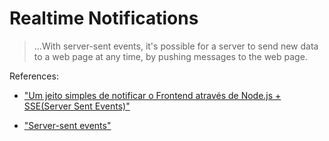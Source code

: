 <h1>Realtime Notifications</h1>

<blockquote cite="https://developer.mozilla.org/en-US/docs/Web/API/Server-sent_events">
...With server-sent events, it's possible for a server to send new data to a web page at any time, by pushing messages to the web page.
</blockquote>

<p>References:</p>

* <a target="_blank" href="https://medium.com/@igorbitencourtsilveira/um-jeito-simples-de-notificar-o-frontend-atrav%C3%A9s-de-node-js-sse-server-sent-events-271b87be67c6">"Um jeito simples de notificar o Frontend através de Node.js + SSE(Server Sent Events)"
</a>

* <a target="_blank" href="https://developer.mozilla.org/en-US/docs/Web/API/Server-sent_events">"Server-sent events"
</a>